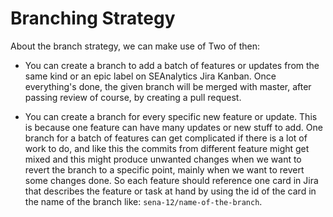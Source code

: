 # Branching Strategy

About the branch strategy, we can make use of Two of then:

 - You can create a branch to add a batch of features or updates from
 the same kind or an epic label on SEAnalytics Jira Kanban. Once everything's done,
 the given branch will be merged with master, after passing review of course, by creating a 
 pull request.
 
 - You can create a branch for every specific new feature or update. This is because
 one feature can have many updates or new stuff to add. One branch for a batch of features can
 get complicated if there is a lot of work to do, and like this the commits from different feature
 might get mixed and this might produce unwanted changes when we want to revert the branch to a specific
 point, mainly when we want to revert some changes done. So each feature should reference one card in Jira 
 that describes the feature or task at hand by using the id of the card in the name of the 
 branch like: `sena-12/name-of-the-branch`.